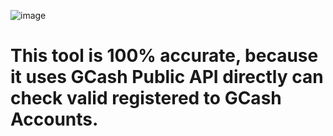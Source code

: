 ![image](https://github.com/user-attachments/assets/f38cf261-a01b-492b-8efe-548f10e33ca1)
# This tool is 100% accurate, because it uses GCash Public API directly can check valid registered to GCash Accounts.


